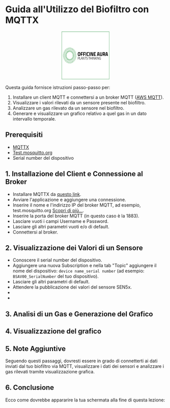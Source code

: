 
# Guida all'Utilizzo del Biofiltro con MQTTX
<p align="center">
  <img src="https://github.com/OfficineAura/OfficineAuraEsempi/blob/main/Esempio_1/Gruppo-FOS_Officine-AURA_startup_logo_03.11.png" alt="Logo del Progetto" width="150" height="150" border-radius:"50%;"">
</p>

Questa guida fornisce istruzioni passo-passo per:
1. Installare un client MQTT e connettersi a un broker MQTT ([AWS MQTT](https://aws.amazon.com/it/what-is/mqtt/)).
2. Visualizzare i valori rilevati da un sensore presente nel biofiltro.
3. Analizzare un gas rilevato da un sensore nel biofiltro.
4. Generare e visualizzare un grafico relativo a quel gas in un dato intervallo temporale.

## Prerequisiti

- [MQTTX](https://mqttx.app/)
- [Test.mosquitto.org](https://test.mosquitto.org/)
- Serial number del dispositivo

## 1. Installazione del Client e Connessione al Broker

- Installare MQTTX da [questo link](https://mqttx.app/).
- Avviare l'applicazione e aggiungere una connessione.
- Inserire il nome e l'indirizzo IP del broker MQTT, ad esempio, test.mosquitto.org [Scopri di più...](https://test.mosquitto.org/).
- Inserire la porta del broker MQTT (in questo caso è la 1883).
- Lasciare vuoti i campi Username e Password.
- Lasciare gli altri parametri vuoti e/o di default.
- Connettersi al broker.

## 2. Visualizzazione dei Valori di un Sensore

- Conoscere il serial number del dispositivo.
- Aggiungere una nuova Subscription e nella tab "Topic" aggiungere il nome del dispositivo: `device name_serial number` (ad esempio: `BSAV00_SerialNumber` del tuo dispositivo).
- Lasciare gli altri parametri di default.
- Attendere la pubblicazione dei valori del sensore SEN5x.
- 
- 

## 3. Analisi di un Gas e Generazione del Grafico

## 4. Visualizzazione del grafico


## 5. Note Aggiuntive

Seguendo questi passaggi, dovresti essere in grado di connetterti ai dati inviati dal tuo biofiltro via MQTT, visualizzare i dati dei sensori e analizzare i gas rilevati tramite visualizzazione grafica.

## 6. Conclusione 

Ecco come dovrebbe appararire la tua schermata alla fine di questa lezione: 

